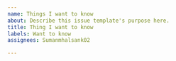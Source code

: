 ```yaml
---
name: Things I want to know
about: Describe this issue template's purpose here.
title: Thing I want to know
labels: Want to know
assignees: Sumanmhalsank02

---
```



